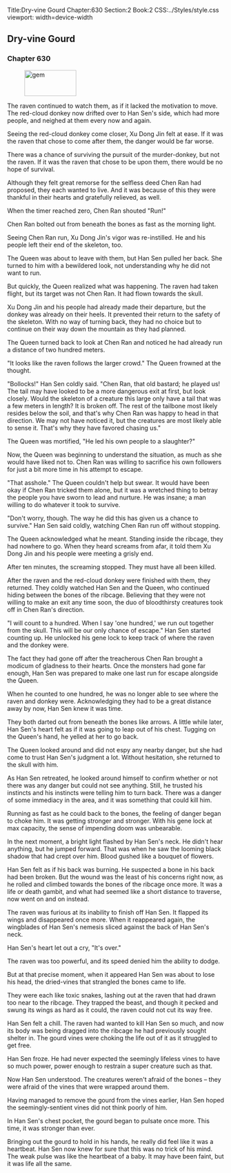Title:Dry-vine Gourd 
Chapter:630 
Section:2 
Book:2 
CSS:../Styles/style.css 
viewport: width=device-width
  
## Dry-vine Gourd
### Chapter 630
  
<figure>
	<img src="../Images/gem.gif" alt="gem" id="gem" width="120" height="60" />
</figure>
  

  
The raven continued to watch them, as if it lacked the motivation to move. The red-cloud donkey now drifted over to Han Sen's side, which had more people, and neighed at them every now and again.

Seeing the red-cloud donkey come closer, Xu Dong Jin felt at ease. If it was the raven that chose to come after them, the danger would be far worse.

There was a chance of surviving the pursuit of the murder-donkey, but not the raven. If it was the raven that chose to be upon them, there would be no hope of survival.

Although they felt great remorse for the selfless deed Chen Ran had proposed, they each wanted to live. And it was because of this they were thankful in their hearts and gratefully relieved, as well.

When the timer reached zero, Chen Ran shouted "Run!"

Chen Ran bolted out from beneath the bones as fast as the morning light.

Seeing Chen Ran run, Xu Dong Jin's vigor was re-instilled. He and his people left their end of the skeleton, too.

The Queen was about to leave with them, but Han Sen pulled her back. She turned to him with a bewildered look, not understanding why he did not want to run.

But quickly, the Queen realized what was happening. The raven had taken flight, but its target was not Chen Ran. It had flown towards the skull.

Xu Dong Jin and his people had already made their departure, but the donkey was already on their heels. It prevented their return to the safety of the skeleton. With no way of turning back, they had no choice but to continue on their way down the mountain as they had planned.

The Queen turned back to look at Chen Ran and noticed he had already run a distance of two hundred meters.

"It looks like the raven follows the larger crowd." The Queen frowned at the thought.

"Bollocks!" Han Sen coldly said. "Chen Ran, that old bastard; he played us! The tail may have looked to be a more dangerous exit at first, but look closely. Would the skeleton of a creature this large only have a tail that was a few meters in length? It is broken off. The rest of the tailbone most likely resides below the soil, and that's why Chen Ran was happy to head in that direction. We may not have noticed it, but the creatures are most likely able to sense it. That's why they have favored chasing us."

The Queen was mortified, "He led his own people to a slaughter?"

Now, the Queen was beginning to understand the situation, as much as she would have liked not to. Chen Ran was willing to sacrifice his own followers for just a bit more time in his attempt to escape.

"That asshole." The Queen couldn't help but swear. It would have been okay if Chen Ran tricked them alone, but it was a wretched thing to betray the people you have sworn to lead and nurture. He was insane; a man willing to do whatever it took to survive.

"Don't worry, though. The way he did this has given us a chance to survive." Han Sen said coldly, watching Chen Ran run off without stopping.

The Queen acknowledged what he meant. Standing inside the ribcage, they had nowhere to go. When they heard screams from afar, it told them Xu Dong Jin and his people were meeting a grisly end.

After ten minutes, the screaming stopped. They must have all been killed.

After the raven and the red-cloud donkey were finished with them, they returned. They coldly watched Han Sen and the Queen, who continued hiding between the bones of the ribcage. Believing that they were not willing to make an exit any time soon, the duo of bloodthirsty creatures took off in Chen Ran's direction.

"I will count to a hundred. When I say 'one hundred,' we run out together from the skull. This will be our only chance of escape." Han Sen started counting up. He unlocked his gene lock to keep track of where the raven and the donkey were.

The fact they had gone off after the treacherous Chen Ran brought a modicum of gladness to their hearts. Once the monsters had gone far enough, Han Sen was prepared to make one last run for escape alongside the Queen.

When he counted to one hundred, he was no longer able to see where the raven and donkey were. Acknowledging they had to be a great distance away by now, Han Sen knew it was time.

They both darted out from beneath the bones like arrows. A little while later, Han Sen's heart felt as if it was going to leap out of his chest. Tugging on the Queen's hand, he yelled at her to go back.

The Queen looked around and did not espy any nearby danger, but she had come to trust Han Sen's judgment a lot. Without hesitation, she returned to the skull with him.

As Han Sen retreated, he looked around himself to confirm whether or not there was any danger but could not see anything. Still, he trusted his instincts and his instincts were telling him to turn back. There was a danger of some immediacy in the area, and it was something that could kill him.

Running as fast as he could back to the bones, the feeling of danger began to choke him. It was getting stronger and stronger. With his gene lock at max capacity, the sense of impending doom was unbearable.

In the next moment, a bright light flashed by Han Sen's neck. He didn't hear anything, but he jumped forward. That was when he saw the looming black shadow that had crept over him. Blood gushed like a bouquet of flowers.

Han Sen felt as if his back was burning. He suspected a bone in his back had been broken. But the wound was the least of his concerns right now, as he rolled and climbed towards the bones of the ribcage once more. It was a life or death gambit, and what had seemed like a short distance to traverse, now went on and on instead.

The raven was furious at its inability to finish off Han Sen. It flapped its wings and disappeared once more. When it reappeared again, the wingblades of Han Sen's nemesis sliced against the back of Han Sen's neck.

Han Sen's heart let out a cry, "It's over."

The raven was too powerful, and its speed denied him the ability to dodge.

But at that precise moment, when it appeared Han Sen was about to lose his head, the dried-vines that strangled the bones came to life.

They were each like toxic snakes, lashing out at the raven that had drawn too near to the ribcage. They trapped the beast, and though it pecked and swung its wings as hard as it could, the raven could not cut its way free.

Han Sen felt a chill. The raven had wanted to kill Han Sen so much, and now its body was being dragged into the ribcage he had previously sought shelter in. The gourd vines were choking the life out of it as it struggled to get free.

Han Sen froze. He had never expected the seemingly lifeless vines to have so much power, power enough to restrain a super creature such as that.

Now Han Sen understood. The creatures weren't afraid of the bones – they were afraid of the vines that were wrapped around them.

Having managed to remove the gourd from the vines earlier, Han Sen hoped the seemingly-sentient vines did not think poorly of him.

In Han Sen's chest pocket, the gourd began to pulsate once more. This time, it was stronger than ever.

Bringing out the gourd to hold in his hands, he really did feel like it was a heartbeat. Han Sen now knew for sure that this was no trick of his mind. The weak pulse was like the heartbeat of a baby. It may have been faint, but it was life all the same.